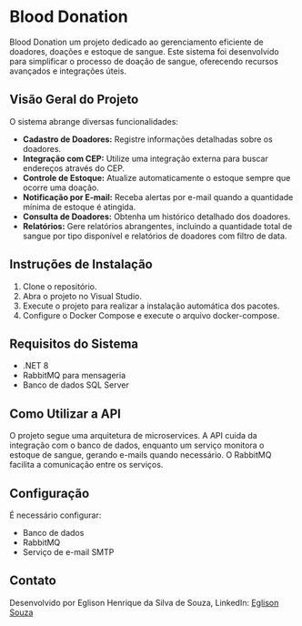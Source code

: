 # Blood Donation

Blood Donation um projeto dedicado ao gerenciamento eficiente de doadores, doações e estoque de sangue. Este sistema foi desenvolvido para simplificar o processo de doação de sangue, oferecendo recursos avançados e integrações úteis.

## Visão Geral do Projeto

O sistema abrange diversas funcionalidades:

- **Cadastro de Doadores:** Registre informações detalhadas sobre os doadores.
- **Integração com CEP:** Utilize uma integração externa para buscar endereços através do CEP.
- **Controle de Estoque:** Atualize automaticamente o estoque sempre que ocorre uma doação.
- **Notificação por E-mail:** Receba alertas por e-mail quando a quantidade mínima de estoque é atingida.
- **Consulta de Doadores:** Obtenha um histórico detalhado dos doadores.
- **Relatórios:** Gere relatórios abrangentes, incluindo a quantidade total de sangue por tipo disponível e relatórios de doadores com filtro de data.

## Instruções de Instalação

1. Clone o repositório.
2. Abra o projeto no Visual Studio.
3. Execute o projeto para realizar a instalação automática dos pacotes.
4. Configure o Docker Compose e execute o arquivo docker-compose.

## Requisitos do Sistema

- .NET 8
- RabbitMQ para mensageria
- Banco de dados SQL Server

## Como Utilizar a API

O projeto segue uma arquitetura de microservices. A API cuida da integração com o banco de dados, enquanto um serviço monitora o estoque de sangue, gerando e-mails quando necessário. O RabbitMQ facilita a comunicação entre os serviços.

## Configuração

É necessário configurar:

- Banco de dados
- RabbitMQ
- Serviço de e-mail SMTP

## Contato

Desenvolvido por Eglison Henrique da Silva de Souza,
LinkedIn: [Eglison Souza](https://www.linkedin.com/in/eglisonsouza/)
